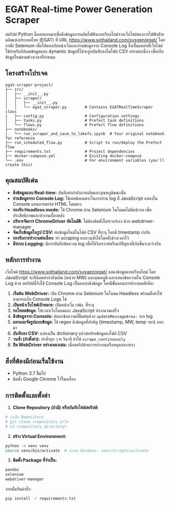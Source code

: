 # EGAT Real-time Power Generation Scraper

สคริปต์ Python นี้ออกแบบมาเพื่อดึงข้อมูลการผลิตไฟฟ้าแบบเรียลไทม์จากเว็บไซต์ของการไฟฟ้าฝ่ายผลิตแห่งประเทศไทย (EGAT) ที่ URL https://www.sothailand.com/sysgen/egat/ โดยอาศัย Selenium เพื่อโต้ตอบกับหน้าเว็บและอ่านข้อมูลจาก Console Log ซึ่งเป็นแหล่งที่เว็บไซต์ใช้สำหรับอัปเดตข้อมูลแบบ dynamic ข้อมูลที่ได้จะถูกบันทึกลงในไฟล์ CSV อย่างต่อเนื่อง เพื่อเก็บข้อมูลใหม่ตามช่วงเวลาที่กำหนด


## โครงสร้างโปรเจค

```
egat-scraper-project/
├── src/
│   ├── __init__.py
│   ├── scraper/
│   │   ├── __init__.py
│   │   └── egat_scraper.py        # Contains EGATRealTimeScraper class
│   ├── config.py                  # Configuration settings
│   ├── tasks.py                   # Prefect task definitions
│   └── flows.py                   # Prefect flow definitions
├── notebooks/
│   └── run_scraper_and_save_to_lakefs.ipynb  # Your original notebook for reference
├── run_scheduled_flow.py          # Script to run/deploy the Prefect flow
├── requirements.txt               # Project dependencies
├── docker-compose.yml             # Existing docker-compose
└── .env                           # For environment variables (you'll create this)
```

## คุณสมบัติเด่น

* **ดึงข้อมูลแบบ Real-time:**  บันทึกค่ากำลังการผลิตและอุณหภูมิขณะนั้น
* **อ่านข้อมูลจาก Console Log:** ใช้เทคนิคเฉพาะในการอ่าน log ที่ JavaScript แสดงใน Console แทนการพาร์ส HTML โดยตรง
* **รองรับ Headless mode:** ใช้ Chrome ผ่าน Selenium ในโหมดไม่มีหน้าจอ เพื่อประสิทธิภาพและทำงานเบื้องหลัง
* **บริหารจัดการ ChromeDriver อัตโนมัติ:** ไม่ต้องติดตั้งไดรเวอร์เอง ด้วย webdriver-manager
* **จัดเก็บข้อมูลในรูป CSV:** ต่อข้อมูลใหม่ในไฟล์ CSV ที่ระบุ โดยมี timestamp กำกับ
* **รองรับการทำงานต่อเนื่อง:** ทำ scraping แบบวนซ้ำได้โดยตั้งช่วงเวลาไว้
* **มีระบบ Logging:** มีการบันทึกข้อความ log เพื่อใช้วิเคราะห์หรือแก้ปัญหาที่เกิดขึ้นระหว่างรัน


## หลักการทำงาน

เว็บไซต์ https://www.sothailand.com/sysgen/egat/ แสดงข้อมูลแบบเรียลไทม์ โดย JavaScript จะอัปเดตค่ากำลังผลิต (หน่วย MW) และอุณหภูมิ และแสดงข้อความใน Console Log ด้วย สคริปต์นี้จึงใช้ Console Log เป็นแหล่งดึงข้อมูล โดยมีขั้นตอนการทำงานหลักคือ:

1. **เริ่มต้น WebDriver:** เปิด Chrome ผ่าน Selenium ในโหมด Headless พร้อมตั้งค่าให้สามารถเก็บ Console Logs ได้
2. **เปิดหน้าเว็บไซต์เป้าหมาย:** เปิดหน้าเว็บ กฟผ. ที่ระบุ
3. **รอโหลดข้อมูล:** ให้เวลาเว็บโหลดและ JavaScript ทำงานจนเสร็จ
4. **ดึงข้อมูลจาก Console:** ค้นหาข้อความที่ขึ้นต้นด้วย `updateMessageArea:` จาก log 
5. **แยกและจัดรูปแบบข้อมูล:** ใช้ regex ดึงข้อมูลที่สำคัญ (timestamp, MW, temp ฯลฯ) ออกมา
6. **บันทึกลง CSV:** แปลงเป็น dictionary แล้วต่อท้ายข้อมูลลงไฟล์ CSV
7. **วนซ้ำ (ถ้าตั้งค่า):** ทำซ้ำทุก ๆ n วินาที ถ้าใช้ `scrape_continuously` 
8. **ปิด WebDriver อย่างเหมาะสม:** เมื่อสคริปต์จบการทำงานหรือหยุดกลางทาง


## สิ่งที่ต้องมีก่อนเริ่มใช้งาน

* Python 3.7 ขึ้นไป
* ติดตั้ง Google Chrome ไว้ในเครื่อง

## การติดตั้งและตั้งค่า

1. **Clone Repository (ถ้ามี) หรือบันทึกไฟล์สคริปต์:**
```bash
# ถ้าเป็น Repository
# git clone <repository_url>
# cd <repository_directory>
```

2. **สร้าง Virtual Environment:**
```bash
python -m venv venv
source venv/bin/activate  # สำหรับ Windows: venv\Scripts\activate
```

3. **ติดตั้ง Package ที่จำเป็น:**
```txt
pandas
selenium
webdriver-manager
```

จากนั้นรันคำสั่ง:
```bash
pip install -r requirements.txt
```